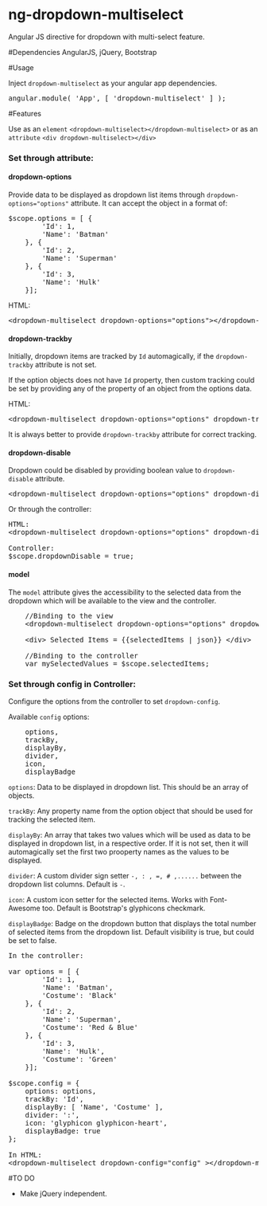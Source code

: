 # ng-dropdown-multiselect
Angular JS directive for dropdown with multi-select feature.

#Dependencies
AngularJS, jQuery, Bootstrap

#Usage

Inject <code>dropdown-multiselect</code> as your angular app dependencies.
<pre>angular.module( 'App', [ 'dropdown-multiselect' ] );</pre>

#Features

<p>Use as an <code>element</code>
  <code>&ltdropdown-multiselect&gt&lt/dropdown-multiselect&gt</code>
  or as an <code>attribute</code>
  <code>&ltdiv dropdown-multiselect&gt&lt/div&gt</code>
</p>

<h3>Set through attribute:</h3>

<h4>dropdown-options</h4>
<p>Provide data to be displayed as dropdown list items through <code>dropdown-options="options"</code> attribute. It can accept the object in a format of:</p>
<pre>$scope.options = [ {
        'Id': 1,
        'Name': 'Batman'
    }, {
        'Id': 2,
        'Name': 'Superman'
    }, {
        'Id': 3,
        'Name': 'Hulk'
    }];
</pre>
<p>HTML:</p>
<pre>&ltdropdown-multiselect dropdown-options="options"&gt&lt/dropdown-multiselect&gt</pre>

<h4>dropdown-trackby</h4>
<p>Initially, dropdown items are tracked by <code>Id</code> automagically, if the <code>dropdown-trackby</code> attribute is not set.</p>
<p>If the option objects does not have <code>Id</code> property, then custom tracking could be set by providing any of the property of an object from the options data.</p>
<p>HTML:</p>
<pre>&ltdropdown-multiselect dropdown-options="options" dropdown-trackby="Name"&gt&lt/dropdown-multiselect&gt</pre>
<p>It is always better to provide <code>dropdown-trackby</code> attribute for correct tracking.</p>

<h4>dropdown-disable</h4>
<p>Dropdown could be disabled by providing boolean value to <code>dropdown-disable</code> attribute.
<pre>&ltdropdown-multiselect dropdown-options="options" dropdown-disable="true"&gt&lt/dropdown-multiselect&gt</pre>

Or through the controller:
<pre>
HTML:
&ltdropdown-multiselect dropdown-options="options" dropdown-disable="dropdownDisable"&gt&lt/dropdown-multiselect&gt

Controller:
$scope.dropdownDisable = true;
</pre>

<h4>model</h4>
The <code>model</code> attribute gives the accessibility to the selected data from the dropdown which will be available to the view and the controller.

<pre>
    //Binding to the view
    &ltdropdown-multiselect dropdown-options="options" dropdown-trackby="Id" model="selectedItems"&gt&lt/dropdown-multiselect&gt

    &ltdiv&gt Selected Items = {{selectedItems | json}} &lt/div&gt

    //Binding to the controller
    var mySelectedValues = $scope.selectedItems;
</pre>

<h3>Set through config in Controller:</h3>
Configure the options from the controller to set <code>dropdown-config</code>.
<p>Available <code>config</code> options:
<pre>
    options,    
    trackBy,    
    displayBy,  
    divider,
    icon,
    displayBadge
</pre>

<p><code>options</code>: Data to be displayed in dropdown list. This should be an array of objects.</p>
<p><code>trackBy</code>: Any property name from the option object that should be used for tracking the selected item.</p>
<p><code>displayBy</code>: An array that takes two values which will be used as data to be displayed in dropdown list, in a respective order. If it is not set, then it will automagically set the first two prooperty names as the values to be displayed.</p>
<p><code>divider</code>: A custom divider sign setter <code>-, : , =, # ,......</code> between the dropdown list columns. Default is <code>-</code>.</p>
<p><code>icon</code>: A custom icon setter for the selected items. Works with Font-Awesome too. Default is Bootstrap's glyphicons checkmark.</p>
<p><code>displayBadge</code>: Badge on the dropdown button that displays the total number of selected items from the dropdown list. Default visibility is true, but could be set to false.</p>

<pre>
In the controller:

var options = [ {
        'Id': 1,
        'Name': 'Batman',
        'Costume': 'Black'
    }, {
        'Id': 2,
        'Name': 'Superman',
        'Costume': 'Red & Blue'
    }, {
        'Id': 3,
        'Name': 'Hulk',
        'Costume': 'Green'
    }];

$scope.config = {
    options: options,
    trackBy: 'Id',
    displayBy: [ 'Name', 'Costume' ],
    divider: ':',
    icon: 'glyphicon glyphicon-heart',
    displayBadge: true
};

In HTML:
&ltdropdown-multiselect dropdown-config="config" &gt&lt/dropdown-multiselect&gt
</pre>

#TO DO
- Make jQuery independent.
